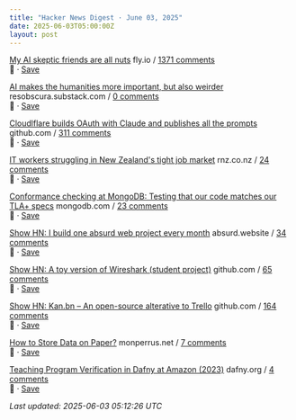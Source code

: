 ```yaml
---
title: "Hacker News Digest · June 03, 2025"
date: 2025-06-03T05:00:00Z
layout: post
---
```


[My AI skeptic friends are all nuts](https://fly.io/blog/youre-all-nuts/)  fly.io / [1371 comments](https://news.ycombinator.com/item?id=44163063)  
🔗 · [Save](https://bookmark.syazarilasyraf.com/bookmarks/new?url=https%3A%2F%2Ffly.io%2Fblog%2Fyoure-all-nuts%2F&title=My%20AI%20skeptic%20friends%20are%20all%20nuts)

[AI makes the humanities more important, but also weirder](https://resobscura.substack.com/p/ai-makes-the-humanities-more-important)  resobscura.substack.com / [0 comments](https://news.ycombinator.com/item?id=44166102)  
🔗 · [Save](https://bookmark.syazarilasyraf.com/bookmarks/new?url=https%3A%2F%2Fresobscura.substack.com%2Fp%2Fai-makes-the-humanities-more-important&title=AI%20makes%20the%20humanities%20more%20important%2C%20but%20also%20weirder)

[Cloudlflare builds OAuth with Claude and publishes all the prompts](https://github.com/cloudflare/workers-oauth-provider/)  github.com / [311 comments](https://news.ycombinator.com/item?id=44159166)  
🔗 · [Save](https://bookmark.syazarilasyraf.com/bookmarks/new?url=https%3A%2F%2Fgithub.com%2Fcloudflare%2Fworkers-oauth-provider%2F&title=Cloudlflare%20builds%20OAuth%20with%20Claude%20and%20publishes%20all%20the%20prompts)

[IT workers struggling in New Zealand's tight job market](https://www.rnz.co.nz/news/chinese/562914/it-workers-struggling-in-new-zealand-s-tight-job-market)  rnz.co.nz / [24 comments](https://news.ycombinator.com/item?id=44166033)  
🔗 · [Save](https://bookmark.syazarilasyraf.com/bookmarks/new?url=https%3A%2F%2Fwww.rnz.co.nz%2Fnews%2Fchinese%2F562914%2Fit-workers-struggling-in-new-zealand-s-tight-job-market&title=IT%20workers%20struggling%20in%20New%20Zealand%27s%20tight%20job%20market)

[Conformance checking at MongoDB: Testing that our code matches our TLA+ specs](https://www.mongodb.com/blog/post/engineering/conformance-checking-at-mongodb-testing-our-code-matches-our-tla-specs)  mongodb.com / [23 comments](https://news.ycombinator.com/item?id=44163496)  
🔗 · [Save](https://bookmark.syazarilasyraf.com/bookmarks/new?url=https%3A%2F%2Fwww.mongodb.com%2Fblog%2Fpost%2Fengineering%2Fconformance-checking-at-mongodb-testing-our-code-matches-our-tla-specs&title=Conformance%20checking%20at%20MongoDB%3A%20Testing%20that%20our%20code%20matches%20our%20TLA%2B%20specs)

[Show HN: I build one absurd web project every month](https://absurd.website)  absurd.website / [34 comments](https://news.ycombinator.com/item?id=44162363)  
🔗 · [Save](https://bookmark.syazarilasyraf.com/bookmarks/new?url=https%3A%2F%2Fabsurd.website&title=Show%20HN%3A%20I%20build%20one%20absurd%20web%20project%20every%20month)

[Show HN: A toy version of Wireshark (student project)](https://github.com/lixiasky/vanta)  github.com / [65 comments](https://news.ycombinator.com/item?id=44159758)  
🔗 · [Save](https://bookmark.syazarilasyraf.com/bookmarks/new?url=https%3A%2F%2Fgithub.com%2Flixiasky%2Fvanta&title=Show%20HN%3A%20A%20toy%20version%20of%20Wireshark%20%28student%20project%29)

[Show HN: Kan.bn – An open-source alterative to Trello](https://github.com/kanbn/kan)  github.com / [164 comments](https://news.ycombinator.com/item?id=44157177)  
🔗 · [Save](https://bookmark.syazarilasyraf.com/bookmarks/new?url=https%3A%2F%2Fgithub.com%2Fkanbn%2Fkan&title=Show%20HN%3A%20Kan.bn%20%E2%80%93%20An%20open-source%20alterative%20to%20Trello)

[How to Store Data on Paper?](https://www.monperrus.net/martin/store-data-paper)  monperrus.net / [7 comments](https://news.ycombinator.com/item?id=44142565)  
🔗 · [Save](https://bookmark.syazarilasyraf.com/bookmarks/new?url=https%3A%2F%2Fwww.monperrus.net%2Fmartin%2Fstore-data-paper&title=How%20to%20Store%20Data%20on%20Paper%3F)

[Teaching Program Verification in Dafny at Amazon (2023)](https://dafny.org/blog/2023/12/15/teaching-program-verification-in-dafny-at-amazon/)  dafny.org / [4 comments](https://news.ycombinator.com/item?id=44163618)  
🔗 · [Save](https://bookmark.syazarilasyraf.com/bookmarks/new?url=https%3A%2F%2Fdafny.org%2Fblog%2F2023%2F12%2F15%2Fteaching-program-verification-in-dafny-at-amazon%2F&title=Teaching%20Program%20Verification%20in%20Dafny%20at%20Amazon%20%282023%29)


_Last updated: 2025-06-03 05:12:26 UTC_
